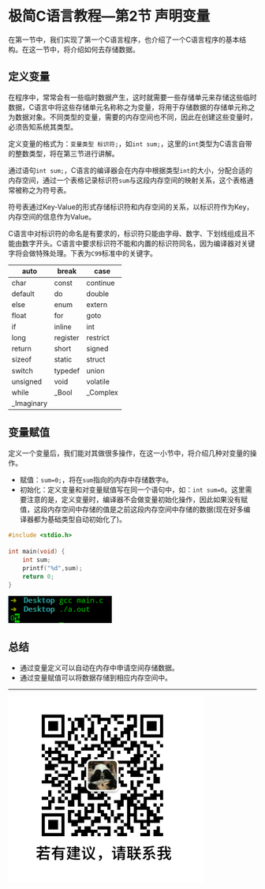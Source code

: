 # 极简C语言教程—第2节 声明变量

在第一节中，我们实现了第一个C语言程序，也介绍了一个C语言程序的基本结构。在这一节中，将介绍如何去存储数据。

## 定义变量

在程序中，常常会有一些临时数据产生，这时就需要一些存储单元来存储这些临时数据，C语言中将这些存储单元名称称之为变量，将用于存储数据的存储单元称之为数据对象。不同类型的变量，需要的内存空间也不同，因此在创建这些变量时，必须告知系统其类型。

定义变量的格式为：`变量类型 标识符;`，如`int sum;`，这里的`int`类型为C语言自带的整数类型，将在第三节进行讲解。

通过语句`int sum;`，C语言的编译器会在内存中根据类型`int`的大小，分配合适的内存空间，通过一个表格记录标识符`sum`与这段内存空间的映射关系，这个表格通常被称之为符号表。

符号表通过Key-Value的形式存储标识符和内存空间的关系，以标识符作为Key，内存空间的信息作为Value。

C语言中对标识符的命名是有要求的，标识符只能由字母、数字、下划线组成且不能由数字开头。C语言中要求标识符不能和内置的标识符同名，因为编译器对关键字将会做特殊处理。下表为`C99`标准中的关键字。

| auto       | break    | case     |
| ---------- | -------- | -------- |
| char       | const    | continue |
| default    | do       | double   |
| else       | enum     | extern   |
| float      | for      | goto     |
| if         | inline   | int      |
| long       | register | restrict |
| return     | short    | signed   |
| sizeof     | static   | struct   |
| switch     | typedef  | union    |
| unsigned   | void     | volatile |
| while      | _Bool    | _Complex |
| _Imaginary |          |          |

## 变量赋值

定义一个变量后，我们能对其做很多操作，在这一小节中，将介绍几种对变量的操作。

- 赋值：`sum=0;`，将在`sum`指向的内存中存储数字`0`。
- 初始化：定义变量和对变量赋值写在同一个语句中，如：`int sum=0`。这里需要注意的是，定义变量时，编译器不会做变量初始化操作，因此如果没有赋值，这段内存空间中存储的值是之前这段内存空间中存储的数据(现在好多编译器都为基础类型自动初始化了)。

```c
#include <stdio.h>

int main(void) {
    int sum;
    printf("%d",sum);
    return 0;
}
```

![初始化](图片/2/初始化.png)

## 总结

- 通过变量定义可以自动在内存中申请空间存储数据。
- 通过变量赋值可以将数据存储到相应内存空间中。

----

![微信号](图片/微信号.png)